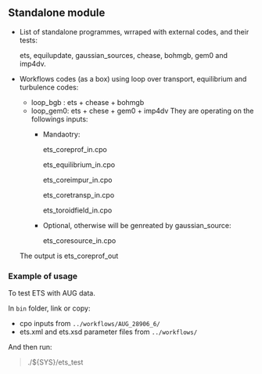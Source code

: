 ## Standalone module
- List of standalone programmes, wrraped with external codes, and their tests:

    ets, equilupdate, gaussian_sources, chease, bohmgb, gem0 and imp4dv.

- Workflows codes (as a box) using loop over transport, equilibrium and turbulence codes:
  - loop_bgb : ets + chease + bohmgb
  - loop_gem0: ets + chese + gem0 + imp4dv
  They are operating on the followings inputs:
    - Mandaotry:
    
      ets_coreprof_in.cpo
      
      ets_equilibrium_in.cpo
      
      ets_coreimpur_in.cpo
      
      ets_coretransp_in.cpo
      
      ets_toroidfield_in.cpo
      
    - Optional, otherwise will be genreated by gaussian_source:
    
      ets_coresource_in.cpo
      
  The output is ets_coreprof_out

### Example of usage 
To test ETS with AUG data.

In `bin` folder, link or copy:
- cpo inputs from `../workflows/AUG_28906_6/`
- ets.xml and ets.xsd parameter files from `../workflows/`

And then run:
> ./${SYS}/ets_test
